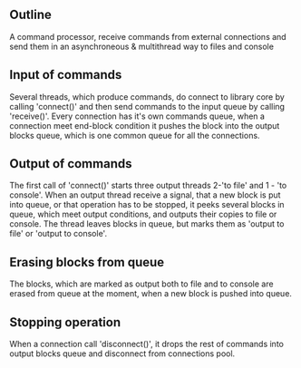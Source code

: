 ## Outline
A command processor, receive commands from external connections and send them 
in an asynchroneous & multithread way to files and console

## Input of commands
Several threads, which produce commands, do connect to library core by calling 'connect()'
and then send commands to the input queue by calling 'receive()'.
Every connection has it's own commands queue, when a connection meet end-block condition
it pushes the block into the output blocks queue, which is one common queue for all the connections.

## Output of commands
The first call of 'connect()' starts three output threads 2-'to file' and 1 - 'to console'.
When an output thread receive a signal, that a new block is put into queue,
or that operation has to be stopped,
it peeks several blocks in queue, which meet output conditions, and outputs their copies to file or console.
The thread leaves blocks in queue, but marks them as 'output to file' or 'output to console'.

## Erasing blocks from queue
The blocks, which are marked as output both to file and to console are erased from queue at the moment, 
when a new block is pushed into queue.

## Stopping operation
When a connection call 'disconnect()', it drops the rest of commands into output blocks queue and disconnect from connections pool.

